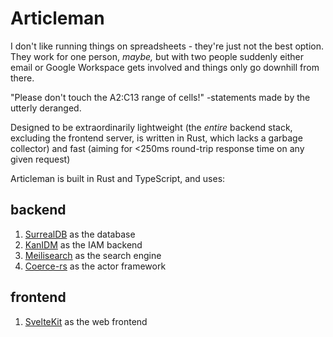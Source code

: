 # Articleman

I don't like running things on spreadsheets - they're just not the best option. They work for one person, _maybe,_ but with two people suddenly either email or Google Workspace gets involved and things only go downhill from there.

"Please don't touch the A2:C13 range of cells!" -statements made by the utterly deranged.

Designed to be extraordinarily lightweight (the _entire_ backend stack, excluding the frontend server, is written in Rust, which lacks a garbage collector) and fast (aiming for <250ms round-trip response time on any given request)

Articleman is built in Rust and TypeScript, and uses:

## backend
1. [SurrealDB](https://surrealdb.com) as the database
2. [KanIDM](https://kanidm.com) as the IAM backend
3. [Meilisearch](https://www.meilisearch.com) as the search engine
4. [Coerce-rs](https://github.com/leonhartley/coerce-rs) as the actor framework

## frontend
1. [SvelteKit](https://kit.svelte.dev) as the web frontend
